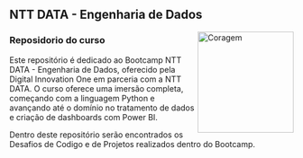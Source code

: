## NTT DATA - Engenharia de Dados


<img align ="right" padding="20px" alt="Coragem" height="180" width="170" border-radios="30" src="https://hermes.dio.me/tracks/2a3a2d2b-7de7-457c-b4df-dcd327eae9eb.png">

### Reposidorio do curso

Este repositório é dedicado ao Bootcamp NTT DATA - Engenharia de Dados, oferecido pela Digital Innovation One em parceria com a NTT DATA. O curso oferece uma imersão completa, começando com a linguagem Python e avançando até o domínio no tratamento de dados e criação de dashboards com Power BI.

Dentro deste repositório serão encontrados os Desafios de Codigo e de Projetos realizados dentro do Bootcamp.

